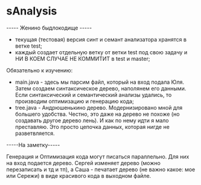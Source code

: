 # sAnalysis
----- Женино быдлокодище -----
- текущая (тестовая) версия синт и семант анализатора хранятся в ветке test;
- каждый создает отдельную ветку от ветки test под свою задачу и НИ В КОЕМ СЛУЧАЕ НЕ КОММИТИТ в test и master;

Обязательно к изучению:
- main.java - здесь мы парсим файл, который на вход подала Юля. Затем создаем синтаксическое дерево, наполянем его данными. Если синтаксический и семантический анализы удались, то производим оптимизацию и генерацию кода;
- tree.java - Андрюшенькино дерево. Модернизировано мной для большего удобства. Честно, это даже на дерево не похоже (но создавать другое дерево лень). И как по нему идти я мало преставляю. Это просто цепочка данных, которая нигде не разветвляется.

-----На заметку-----

Генерация и Оптимизация кода могут писаться параллельно. Для них на вход подается дерево.
Сергей изменяет дерево (можно перезаписать и тд и тп), а Саша - печатает дерево (не важно какое: мое или Сережи) в виде красивого кода в выходном файле.
